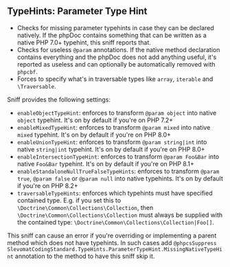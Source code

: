 ## TypeHints: Parameter Type Hint

*   Checks for missing parameter typehints in case they can be declared natively. If the phpDoc contains something that can be written as a native PHP 7.0+ typehint, this sniff reports that.
*   Checks for useless `@param` annotations. If the native method declaration contains everything and the phpDoc does not add anything useful, it's reported as useless and can optionally be automatically removed with `phpcbf`.
*   Forces to specify what's in traversable types like `array`, `iterable` and `\Traversable`.

Sniff provides the following settings:

*   `enableObjectTypeHint`: enforces to transform `@param object` into native `object` typehint. It's on by default if you're on PHP 7.2+
*   `enableMixedTypeHint`: enforces to transform `@param mixed` into native `mixed` typehint. It's on by default if you're on PHP 8.0+
*   `enableUnionTypeHint`: enforces to transform `@param string|int` into native `string|int` typehint. It's on by default if you're on PHP 8.0+
*   `enableIntersectionTypeHint`: enforces to transform `@param Foo&Bar` into native `Foo&Bar` typehint. It's on by default if you're on PHP 8.1+
*   `enableStandaloneNullTrueFalseTypeHints`: enforces to transform `@param true`, `@param false` or `@param null` into native typehints. It's on by default if you're on PHP 8.2+
*   `traversableTypeHints`: enforces which typehints must have specified contained type. E.g. if you set this to `\Doctrine\Common\Collections\Collection`, then `\Doctrine\Common\Collections\Collection` must always be supplied with the contained type: `\Doctrine\Common\Collections\Collection|Foo[]`.

This sniff can cause an error if you're overriding or implementing a parent method which does not have typehints. In such cases add `@phpcsSuppress SlevomatCodingStandard.TypeHints.ParameterTypeHint.MissingNativeTypeHint` annotation to the method to have this sniff skip it.
